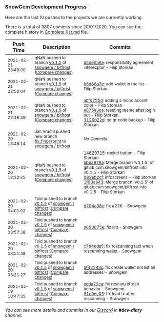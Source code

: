 
### SnowGem Development Progress

Here are the last 10 pushes to the projects we are currently working.

There is a total of 3807 commits since 20/01/2020. You can see the complete history in
 [Complete_list.md](Complete_list.md) file.

| Push Time | Description | Commits |
| --- | --- | --- |
| <sub>2021-02-21 23:49:00</sub> | <sub>qNaN pushed to branch [v0\.1\.5](https://gitlab.com/snowgem/bitfrost/commits/v0.1.5) of [snowgem / bitfrost](https://gitlab.com/snowgem/bitfrost) ([Compare changes](https://gitlab.com/snowgem/bitfrost/compare/b5d66a7ed372f86ac91556eecdf234cc825229ce...b5de0b6e34883a1f01c77c8b7c42364fb4bfe1ee))</sub> | <sub>[b5de0b6e](https://gitlab.com/snowgem/bitfrost/-/commit/b5de0b6e34883a1f01c77c8b7c42364fb4bfe1ee): responsibility agreement interecptor - Filip Storkan</sub> |
| <sub>2021-02-21 22:52:04</sub> | <sub>qNaN pushed to branch [v0\.1\.5](https://gitlab.com/snowgem/bitfrost/commits/v0.1.5) of [snowgem / bitfrost](https://gitlab.com/snowgem/bitfrost) ([Compare changes](https://gitlab.com/snowgem/bitfrost/compare/3126b22dfd68a5b7ef6e209ec4f60ec1c79114a3...b5d66a7ed372f86ac91556eecdf234cc825229ce))</sub> | <sub>[b5d66a7e](https://gitlab.com/snowgem/bitfrost/-/commit/b5d66a7ed372f86ac91556eecdf234cc825229ce): add wallet in the list - Filip Storkan</sub> |
| <sub>2021-02-21 22:16:49</sub> | <sub>qNaN pushed to branch [v0\.1\.5](https://gitlab.com/snowgem/bitfrost/commits/v0.1.5) of [snowgem / bitfrost](https://gitlab.com/snowgem/bitfrost) ([Compare changes](https://gitlab.com/snowgem/bitfrost/compare/1f93a643b2de37cb466c1820666c17baebebe328...3126b22dfd68a5b7ef6e209ec4f60ec1c79114a3))</sub> | <sub>[abfd755d](https://gitlab.com/snowgem/bitfrost/-/commit/abfd755d57fc42cc6f1d51bfe812d45424a62242): adding a mono accent color - Filip Storkan<br>[e875e6ca](https://gitlab.com/snowgem/bitfrost/-/commit/e875e6cac34b18a7a9af0380ce10e717014663df): reseting theme after login out - Filip Storkan<br>[3126b22d](https://gitlab.com/snowgem/bitfrost/-/commit/3126b22dfd68a5b7ef6e209ec4f60ec1c79114a3): no qr code backup - Filip Storkan</sub> |
| <sub>2021-02-20 13:48:14</sub> | <sub>Jan Vraštil pushed new branch [fix\_fingerprint](https://gitlab.com/snowgem/bitfrost/commits/fix_fingerprint) to [snowgem / bitfrost](https://gitlab.com/snowgem/bitfrost)</sub> | <sub>_No Commits_</sub> |
| <sub>2021-02-20 12:32:25</sub> | <sub>qNaN pushed to branch [v0\.1\.5](https://gitlab.com/snowgem/bitfrost/commits/v0.1.5) of [snowgem / bitfrost](https://gitlab.com/snowgem/bitfrost) ([Compare changes](https://gitlab.com/snowgem/bitfrost/compare/b794a38cb83900d5228b8fce528e56eed8fa7161...1f93a643b2de37cb466c1820666c17baebebe328))</sub> | <sub>[14629715](https://gitlab.com/snowgem/bitfrost/-/commit/14629715aeb81a1258a56573baa285cb2c3b1df8): rocket button - Filip Storkan<br>[bbba979a](https://gitlab.com/snowgem/bitfrost/-/commit/bbba979abb419d75b22311003585135fcafa9be7): Merge branch 'v0.1.5' of gitlab.com:snowgem/bitfrost into v0.1.5 - Filip Storkan<br>[082eb2cf](https://gitlab.com/snowgem/bitfrost/-/commit/082eb2cfde05db5aea7e1bf40b4e5d9184c907cf): infoscreens - Filip Storkan<br>[1f93a643](https://gitlab.com/snowgem/bitfrost/-/commit/1f93a643b2de37cb466c1820666c17baebebe328): Merge branch 'v0.1.5' of gitlab.com:snowgem/bitfrost into v0.1.5 - Filip Storkan</sub> |
| <sub>2021-02-20 04:01:02</sub> | <sub>Txid pushed to branch [v0\.1\.5](https://gitlab.com/snowgem/bitfrost/commits/v0.1.5) of [snowgem / bitfrost](https://gitlab.com/snowgem/bitfrost) ([Compare changes](https://gitlab.com/snowgem/bitfrost/compare/e653875e0b476567e511837c761ac23cc73e35b6...b794a38cb83900d5228b8fce528e56eed8fa7161))</sub> | <sub>[b794a38c](https://gitlab.com/snowgem/bitfrost/-/commit/b794a38cb83900d5228b8fce528e56eed8fa7161): fix #226 - Snowgem</sub> |
| <sub>2021-02-20 03:57:38</sub> | <sub>Txid pushed to branch [v0\.1\.5](https://gitlab.com/snowgem/bitfrost/commits/v0.1.5) of [snowgem / bitfrost](https://gitlab.com/snowgem/bitfrost) ([Compare changes](https://gitlab.com/snowgem/bitfrost/compare/c784eda50e637e9e84c1c8ccc3750122ded2a4c3...e653875e0b476567e511837c761ac23cc73e35b6))</sub> | <sub>[e653875e](https://gitlab.com/snowgem/bitfrost/-/commit/e653875e0b476567e511837c761ac23cc73e35b6): fix lint - Snowgem</sub> |
| <sub>2021-02-20 03:51:48</sub> | <sub>Txid pushed to branch [v0\.1\.5](https://gitlab.com/snowgem/bitfrost/commits/v0.1.5) of [snowgem / bitfrost](https://gitlab.com/snowgem/bitfrost) ([Compare changes](https://gitlab.com/snowgem/bitfrost/compare/bf42243c8d2be300c2e4dc2caf668277fc4a6026...c784eda50e637e9e84c1c8ccc3750122ded2a4c3))</sub> | <sub>[c784eda5](https://gitlab.com/snowgem/bitfrost/-/commit/c784eda50e637e9e84c1c8ccc3750122ded2a4c3): fix rescanning text when rescanning wallet - Snowgem</sub> |
| <sub>2021-02-20 03:21:27</sub> | <sub>Txid pushed to branch [v0\.1\.5](https://gitlab.com/snowgem/bitfrost/commits/v0.1.5) of [snowgem / bitfrost](https://gitlab.com/snowgem/bitfrost) ([Compare changes](https://gitlab.com/snowgem/bitfrost/compare/91c9ec03ddc2bd39f93698da80af626c045175be...bf42243c8d2be300c2e4dc2caf668277fc4a6026))</sub> | <sub>[bf42243c](https://gitlab.com/snowgem/bitfrost/-/commit/bf42243c8d2be300c2e4dc2caf668277fc4a6026): fix create wallet not list all addresses - Snowgem</sub> |
| <sub>2021-02-19 10:47:35</sub> | <sub>Txid pushed to branch [v0\.1\.5](https://gitlab.com/snowgem/bitfrost/commits/v0.1.5) of [snowgem / bitfrost](https://gitlab.com/snowgem/bitfrost) ([Compare changes](https://gitlab.com/snowgem/bitfrost/compare/fbfc141eb59d091269f057069346d6a137239a79...91c9ec03ddc2bd39f93698da80af626c045175be))</sub> | <sub>[eeda72ca](https://gitlab.com/snowgem/bitfrost/-/commit/eeda72ca04ecf045f38166e360c94f1b174e713e): fix rescan,refresh behavior - Snowgem<br>[91c9ec03](https://gitlab.com/snowgem/bitfrost/-/commit/91c9ec03ddc2bd39f93698da80af626c045175be): fix load tx after rescanning - Snowgem</sub> |

_You can see more details and commits in our [Discord](https://discord.gg/zumGnbg) in **#dev-diary** channel._
